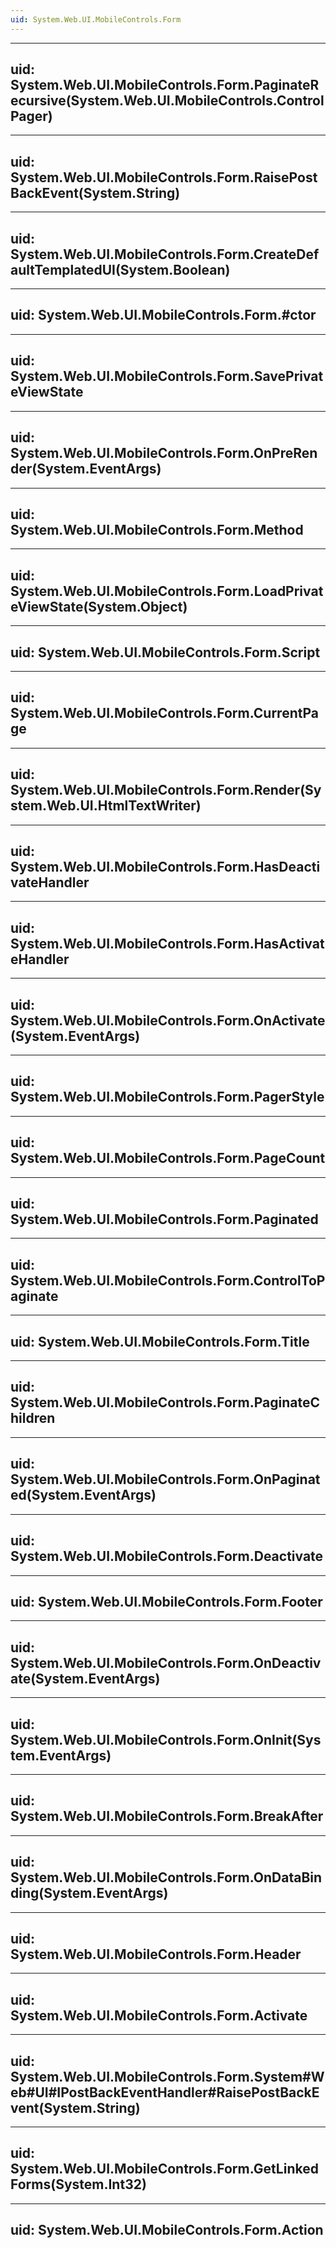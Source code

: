 ```yaml
---
uid: System.Web.UI.MobileControls.Form
---
```


---
uid: System.Web.UI.MobileControls.Form.PaginateRecursive(System.Web.UI.MobileControls.ControlPager)
---

---
uid: System.Web.UI.MobileControls.Form.RaisePostBackEvent(System.String)
---

---
uid: System.Web.UI.MobileControls.Form.CreateDefaultTemplatedUI(System.Boolean)
---

---
uid: System.Web.UI.MobileControls.Form.#ctor
---

---
uid: System.Web.UI.MobileControls.Form.SavePrivateViewState
---

---
uid: System.Web.UI.MobileControls.Form.OnPreRender(System.EventArgs)
---

---
uid: System.Web.UI.MobileControls.Form.Method
---

---
uid: System.Web.UI.MobileControls.Form.LoadPrivateViewState(System.Object)
---

---
uid: System.Web.UI.MobileControls.Form.Script
---

---
uid: System.Web.UI.MobileControls.Form.CurrentPage
---

---
uid: System.Web.UI.MobileControls.Form.Render(System.Web.UI.HtmlTextWriter)
---

---
uid: System.Web.UI.MobileControls.Form.HasDeactivateHandler
---

---
uid: System.Web.UI.MobileControls.Form.HasActivateHandler
---

---
uid: System.Web.UI.MobileControls.Form.OnActivate(System.EventArgs)
---

---
uid: System.Web.UI.MobileControls.Form.PagerStyle
---

---
uid: System.Web.UI.MobileControls.Form.PageCount
---

---
uid: System.Web.UI.MobileControls.Form.Paginated
---

---
uid: System.Web.UI.MobileControls.Form.ControlToPaginate
---

---
uid: System.Web.UI.MobileControls.Form.Title
---

---
uid: System.Web.UI.MobileControls.Form.PaginateChildren
---

---
uid: System.Web.UI.MobileControls.Form.OnPaginated(System.EventArgs)
---

---
uid: System.Web.UI.MobileControls.Form.Deactivate
---

---
uid: System.Web.UI.MobileControls.Form.Footer
---

---
uid: System.Web.UI.MobileControls.Form.OnDeactivate(System.EventArgs)
---

---
uid: System.Web.UI.MobileControls.Form.OnInit(System.EventArgs)
---

---
uid: System.Web.UI.MobileControls.Form.BreakAfter
---

---
uid: System.Web.UI.MobileControls.Form.OnDataBinding(System.EventArgs)
---

---
uid: System.Web.UI.MobileControls.Form.Header
---

---
uid: System.Web.UI.MobileControls.Form.Activate
---

---
uid: System.Web.UI.MobileControls.Form.System#Web#UI#IPostBackEventHandler#RaisePostBackEvent(System.String)
---

---
uid: System.Web.UI.MobileControls.Form.GetLinkedForms(System.Int32)
---

---
uid: System.Web.UI.MobileControls.Form.Action
---

